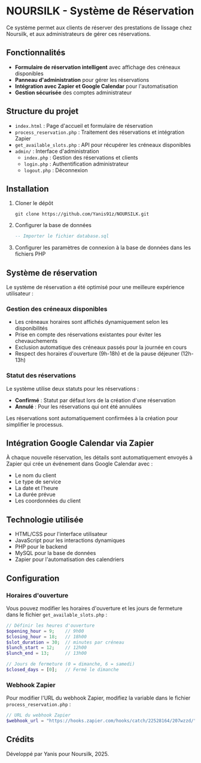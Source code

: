 # NOURSILK - Système de Réservation

Ce système permet aux clients de réserver des prestations de lissage chez Noursilk, et aux administrateurs de gérer ces réservations.

## Fonctionnalités

- **Formulaire de réservation intelligent** avec affichage des créneaux disponibles
- **Panneau d'administration** pour gérer les réservations
- **Intégration avec Zapier et Google Calendar** pour l'automatisation
- **Gestion sécurisée** des comptes administrateur

## Structure du projet

- `index.html` : Page d'accueil et formulaire de réservation
- `process_reservation.php` : Traitement des réservations et intégration Zapier
- `get_available_slots.php` : API pour récupérer les créneaux disponibles
- `admin/` : Interface d'administration
  - `index.php` : Gestion des réservations et clients
  - `login.php` : Authentification administrateur
  - `logout.php` : Déconnexion

## Installation

1. Cloner le dépôt
   ```
   git clone https://github.com/Yanis91z/NOURSILK.git
   ```

2. Configurer la base de données
   ```sql
   -- Importer le fichier database.sql
   ```

3. Configurer les paramètres de connexion à la base de données dans les fichiers PHP

## Système de réservation

Le système de réservation a été optimisé pour une meilleure expérience utilisateur :

### Gestion des créneaux disponibles

- Les créneaux horaires sont affichés dynamiquement selon les disponibilités
- Prise en compte des réservations existantes pour éviter les chevauchements
- Exclusion automatique des créneaux passés pour la journée en cours
- Respect des horaires d'ouverture (9h-18h) et de la pause déjeuner (12h-13h)

### Statut des réservations

Le système utilise deux statuts pour les réservations :
- **Confirmé** : Statut par défaut lors de la création d'une réservation
- **Annulé** : Pour les réservations qui ont été annulées

Les réservations sont automatiquement confirmées à la création pour simplifier le processus.

## Intégration Google Calendar via Zapier

À chaque nouvelle réservation, les détails sont automatiquement envoyés à Zapier qui crée un événement dans Google Calendar avec :
- Le nom du client
- Le type de service
- La date et l'heure
- La durée prévue
- Les coordonnées du client

## Technologie utilisée

- HTML/CSS pour l'interface utilisateur
- JavaScript pour les interactions dynamiques
- PHP pour le backend
- MySQL pour la base de données
- Zapier pour l'automatisation des calendriers

## Configuration

### Horaires d'ouverture

Vous pouvez modifier les horaires d'ouverture et les jours de fermeture dans le fichier `get_available_slots.php` :

```php
// Définir les heures d'ouverture
$opening_hour = 9;    // 9h00
$closing_hour = 18;   // 18h00
$slot_duration = 30;  // minutes par créneau
$lunch_start = 12;    // 12h00
$lunch_end = 13;      // 13h00

// Jours de fermeture (0 = dimanche, 6 = samedi)
$closed_days = [0];   // Fermé le dimanche
```

### Webhook Zapier

Pour modifier l'URL du webhook Zapier, modifiez la variable dans le fichier `process_reservation.php` :

```php
// URL du webhook Zapier
$webhook_url = "https://hooks.zapier.com/hooks/catch/22528164/207wzzd/";
```

## Crédits

Développé par Yanis pour Noursilk, 2025. 